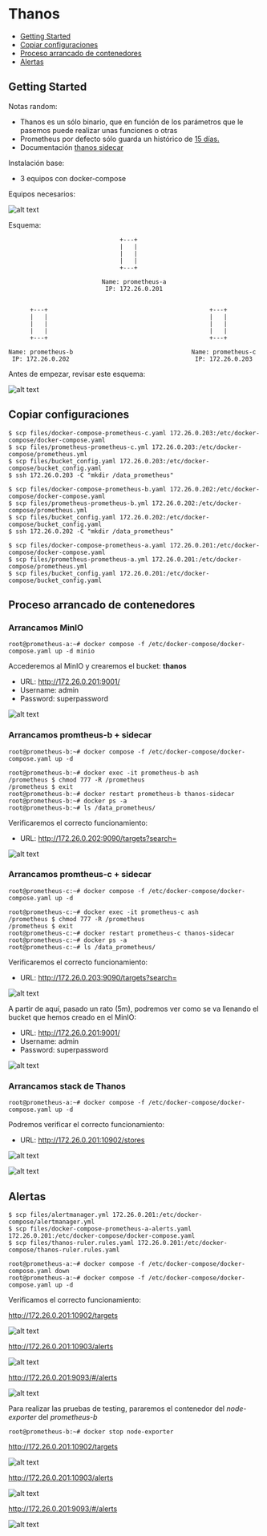 # Thanos

* [Getting Started](#id1)
* [Copiar configuraciones](#id10)
* [Proceso arrancado de contenedores](#id20)
* [Alertas](#id30)

## Getting Started <div id='id1' />

Notas random:
* Thanos es un sólo binario, que en función de los parámetros que le pasemos puede realizar unas funciones o otras
* Prometheus por defecto sólo guarda un histórico de [15 días.](https://prometheus.io/docs/prometheus/latest/storage/#operational-aspects)
* Documentación [thanos sidecar](https://thanos.io/tip/components/sidecar.md/)

Instalación base:

* 3 equipos con docker-compose

Equipos necesarios:

![alt text](images/esquema_vm.png)

Esquema:

```
                               +---+
                               |   |
                               |   |
                               |   |
                               +---+
                                
                          Name: prometheus-a
                           IP: 172.26.0.201


      +---+                                             +---+
      |   |                                             |   |
      |   |                                             |   |
      |   |                                             |   |
      +---+                                             +---+ 

Name: prometheus-b                                 Name: prometheus-c
 IP: 172.26.0.202                                   IP: 172.26.0.203
```

Antes de empezar, revisar este esquema:

![alt text](images/esquema-thanos.png)

## Copiar configuraciones <div id='id10' />

```
$ scp files/docker-compose-prometheus-c.yaml 172.26.0.203:/etc/docker-compose/docker-compose.yaml
$ scp files/prometheus-prometheus-c.yml 172.26.0.203:/etc/docker-compose/prometheus.yml
$ scp files/bucket_config.yaml 172.26.0.203:/etc/docker-compose/bucket_config.yaml
$ ssh 172.26.0.203 -C "mkdir /data_prometheus"
```

```
$ scp files/docker-compose-prometheus-b.yaml 172.26.0.202:/etc/docker-compose/docker-compose.yaml
$ scp files/prometheus-prometheus-b.yml 172.26.0.202:/etc/docker-compose/prometheus.yml
$ scp files/bucket_config.yaml 172.26.0.202:/etc/docker-compose/bucket_config.yaml
$ ssh 172.26.0.202 -C "mkdir /data_prometheus"
```

```
$ scp files/docker-compose-prometheus-a.yaml 172.26.0.201:/etc/docker-compose/docker-compose.yaml
$ scp files/prometheus-prometheus-a.yml 172.26.0.201:/etc/docker-compose/prometheus.yml
$ scp files/bucket_config.yaml 172.26.0.201:/etc/docker-compose/bucket_config.yaml
```

## Proceso arrancado de contenedores <div id='id20' />

### Arrancamos MinIO

```
root@prometheus-a:~# docker compose -f /etc/docker-compose/docker-compose.yaml up -d minio
```

Accederemos al MinIO y crearemos el bucket: **thanos**
* URL: http://172.26.0.201:9001/
* Username: admin
* Password: superpassword

![alt text](images/MinIO-create-bucket.png)

### Arrancamos promtheus-b + sidecar

```
root@prometheus-b:~# docker compose -f /etc/docker-compose/docker-compose.yaml up -d
```

```
root@prometheus-b:~# docker exec -it prometheus-b ash
/prometheus $ chmod 777 -R /prometheus
/prometheus $ exit
root@prometheus-b:~# docker restart prometheus-b thanos-sidecar
root@prometheus-b:~# docker ps -a
root@prometheus-b:~# ls /data_prometheus/
```

Verificaremos el correcto funcionamiento:
* URL: http://172.26.0.202:9090/targets?search=

![alt text](images/prometheus-b.png)

### Arrancamos promtheus-c + sidecar

```
root@prometheus-c:~# docker compose -f /etc/docker-compose/docker-compose.yaml up -d
```

```
root@prometheus-c:~# docker exec -it prometheus-c ash
/prometheus $ chmod 777 -R /prometheus
/prometheus $ exit
root@prometheus-c:~# docker restart prometheus-c thanos-sidecar
root@prometheus-c:~# docker ps -a
root@prometheus-c:~# ls /data_prometheus/
```

Verificaremos el correcto funcionamiento:
* URL: http://172.26.0.203:9090/targets?search=

![alt text](images/prometheus-c.png)

A partir de aquí, pasado un rato (5m), podremos ver como se va llenando el bucket que hemos creado en el MinIO:

* URL: http://172.26.0.201:9001/
* Username: admin
* Password: superpassword

![alt text](images/MinIO-with-data.png)


### Arrancamos stack de Thanos

```
root@prometheus-a:~# docker compose -f /etc/docker-compose/docker-compose.yaml up -d
```

Podremos verificar el correcto funcionamiento:

* URL: http://172.26.0.201:10902/stores

![alt text](images/Thanos-stores.png)

![alt text](images/Thanos-query.png)

## Alertas <div id='id30' />

```
$ scp files/alertmanager.yml 172.26.0.201:/etc/docker-compose/alertmanager.yml
$ scp files/docker-compose-prometheus-a-alerts.yaml 172.26.0.201:/etc/docker-compose/docker-compose.yaml
$ scp files/thanos-ruler.rules.yaml 172.26.0.201:/etc/docker-compose/thanos-ruler.rules.yaml
```

```
root@prometheus-a:~# docker compose -f /etc/docker-compose/docker-compose.yaml down
root@prometheus-a:~# docker compose -f /etc/docker-compose/docker-compose.yaml up -d
```

Verificamos el correcto funcionamiento: 

http://172.26.0.201:10902/targets

![alt text](images/test-alert-01.png)

http://172.26.0.201:10903/alerts

![alt text](images/test-alert-02.png)

http://172.26.0.201:9093/#/alerts

![alt text](images/test-alert-03.png)


Para realizar las pruebas de testing, pararemos el contenedor del *node-exporter* del *prometheus-b*

```
root@prometheus-b:~# docker stop node-exporter
```

http://172.26.0.201:10902/targets

![alt text](images/test-alert-11.png)

http://172.26.0.201:10903/alerts

![alt text](images/test-alert-12.png)

http://172.26.0.201:9093/#/alerts

![alt text](images/test-alert-13.png)